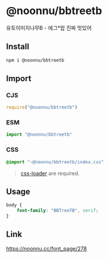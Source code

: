# @noonnu/bbtreetb
유토이미지나무B - 에그*랍 진짜 맛있어

## Install
```sh
npm i @noonnu/bbtreetb
```
## Import
### CJS
```js
require("@noonnu/bbtreetb")
```
### ESM
```js
import "@noonnu/bbtreetb"
```
### CSS 
```css
@import "~@noonnu/bbtreetb/index.css"
```
> [css-loader](https://github.com/webpack-contrib/css-loader) are required.

## Usage
```css
body {
    font-family: "BBTreeTB", serif;
}
```

## Link
https://noonnu.cc/font_page/278